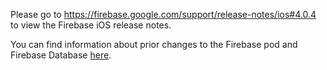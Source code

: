Please go to https://firebase.google.com/support/release-notes/ios#4.0.4
to view the Firebase iOS release notes.

You can find information about prior changes to the Firebase pod and Firebase
Database [here](https://www.firebase.com/docs/ios/changelog.html).
